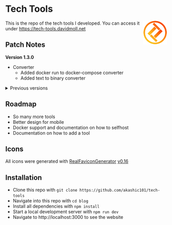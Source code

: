 # Tech Tools

<img src="./public/favicon.svg" alt="Tech Tools's logo" align="right" width="75" height="75">

This is the repo of the tech tools I developed. You can access it under https://tech-tools.davidmoll.net

## Patch Notes

**Version 1.3.0**

- Converter
  - Added docker run to docker-compose converter
  - Added text to binary converter

<details>
  <summary>Previous versions</summary>

**Version 1.2.0**

- Converter
  - Added Base64 converter
  - Added Nato converter
- General
  - Adjusted colors

**Version 1.1.0**

- Converter
  - Added Temperature Converter
  - Added Color Converter
- Password Generator
  - Added Password Generator
  - Added Passphrase Generator
  - Added Haiku Generator
  - Added Password Strength Tester
- General
  - Added Navbar and Header
  - Added light/dark theme
  - Added README
  - Added Homepage
  </details>

## Roadmap

- So many more tools
- Better design for mobile
- Docker support and documentation on how to selfhost
- Documentation on how to add a tool

## Icons

All icons were generated with [RealFaviconGenerator](https://realfavicongenerator.net/) [v0.16](https://realfavicongenerator.net/change_log#v0.16)

## Installation

- Clone this repo with `git clone https://github.com/akashic101/tech-tools`
- Navigate into this repo with `cd blog`
- Install all dependencies with `npm install`
- Start a local development server with `npm run dev`
- Navigate to http://localhost:3000 to see the website
